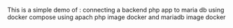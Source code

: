 This is a simple demo of : connecting a backend php app to maria db using docker compose using apach php image docker and mariadb image docker

